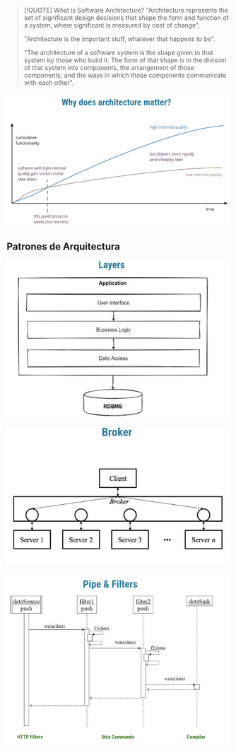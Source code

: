 > [!QUOTE] What is Software Architecture?
> "Architecture represents the set of significant design decisions that shape the form and 
> function of a system, where significant is measured by cost of change".
> 
> "Architecture is the important stuff, whatever that happens to be".
> 
> "The architecture of a software system is the shape given to that system by those who build it. The form of that shape is in the division of that system into components, the arrangement of those components, and the ways in which those components communicate with each other".


![](img%20is1/Pasted%20image%2020240928110759.png)

## Patrones de Arquitectura

![](img%20is1/Pasted%20image%2020240928110838.png)

![](img%20is1/Pasted%20image%2020240928110933.png)

![](img%20is1/Pasted%20image%2020240928110953.png)